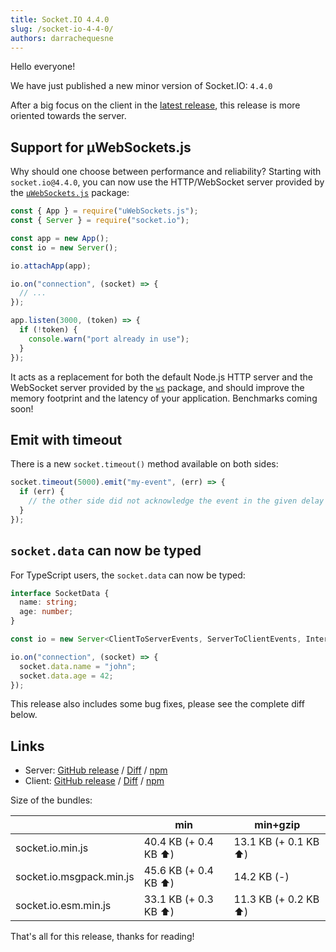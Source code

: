 ```yaml
---
title: Socket.IO 4.4.0
slug: /socket-io-4-4-0/
authors: darrachequesne
---
```


Hello everyone!

We have just published a new minor version of Socket.IO: `4.4.0`

<!--truncate-->

After a big focus on the client in the [latest release](./2021-10-15-4.3.0.md), this release is more oriented towards the server.

## Support for µWebSockets.js

Why should one choose between performance and reliability? Starting with `socket.io@4.4.0`, you can now use the HTTP/WebSocket server provided by the [`µWebSockets.js`](https://github.com/uNetworking/uWebSockets.js) package:

```js
const { App } = require("uWebSockets.js");
const { Server } = require("socket.io");

const app = new App();
const io = new Server();

io.attachApp(app);

io.on("connection", (socket) => {
  // ...
});

app.listen(3000, (token) => {
  if (!token) {
    console.warn("port already in use");
  }
});
```

It acts as a replacement for both the default Node.js HTTP server and the WebSocket server provided by the [`ws`](https://github.com/websockets/ws) package, and should improve the memory footprint and the latency of your application. Benchmarks coming soon!

## Emit with timeout

There is a new `socket.timeout()` method available on both sides:

```js
socket.timeout(5000).emit("my-event", (err) => {
  if (err) {
    // the other side did not acknowledge the event in the given delay
  }
});
```

## `socket.data` can now be typed

For TypeScript users, the `socket.data` can now be typed:

```ts
interface SocketData {
  name: string;
  age: number;
}

const io = new Server<ClientToServerEvents, ServerToClientEvents, InterServerEvents, SocketData>();

io.on("connection", (socket) => {
  socket.data.name = "john";
  socket.data.age = 42;
});
```

This release also includes some bug fixes, please see the complete diff below.

## Links

- Server: [GitHub release](https://github.com/socketio/socket.io/releases/tag/4.4.0) / [Diff](https://github.com/socketio/socket.io/compare/4.3.2...4.4.0) / [npm](https://www.npmjs.com/package/socket.io/v/4.4.0)
- Client: [GitHub release](https://github.com/socketio/socket.io-client/releases/tag/4.4.0) / [Diff](https://github.com/socketio/socket.io-client/compare/4.3.2...4.4.0) / [npm](https://www.npmjs.com/package/socket.io-client/v/4.4.0)

Size of the bundles:

| | min | min+gzip |
| --- | --- | --- |
| socket.io.min.js | 40.4 KB (+ 0.4 KB :arrow_up:) | 13.1 KB (+ 0.1 KB :arrow_up:) |
| socket.io.msgpack.min.js | 45.6 KB (+ 0.4 KB :arrow_up:) | 14.2 KB (-) |
| socket.io.esm.min.js | 33.1 KB (+ 0.3 KB :arrow_up:) | 11.3 KB (+ 0.2 KB :arrow_up:) |

That's all for this release, thanks for reading!
